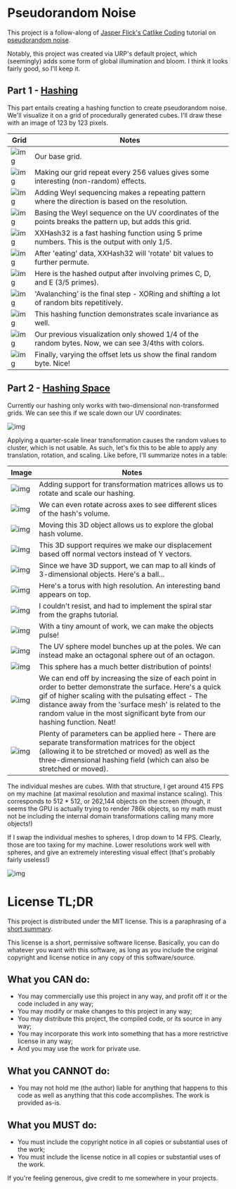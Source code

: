 # Pseudorandom Noise

This project is a follow-along of
[Jasper Flick's Catlike Coding](https://catlikecoding.com/unity/tutorials/)
tutorial on
[pseudorandom noise](https://catlikecoding.com/unity/tutorials/pseudorandom-noise).

Notably, this project was created via URP's default project, which (seemingly)
adds some form of global illumination and bloom. I think it looks fairly good,
so I'll keep it.

## Part 1 - [Hashing](https://catlikecoding.com/unity/tutorials/pseudorandom-noise/hashing/)

This part entails creating a hashing function to create pseudorandom noise.
We'll visualize it on a grid of procedurally generated cubes. I'll draw these
with an image of 123 by 123 pixels.

| Grid                                      | Notes                                                                                                   |
| ----------------------------------------- | ------------------------------------------------------------------------------------------------------- |
| ![img](img/hashing/base.png)              | Our base grid.                                                                                          |
| ![img](img/hashing/repeat256.png)         | Making our grid repeat every 256 values gives some interesting (non-random) effects.                    |
| ![img](img/hashing/weyl.png)              | Adding Weyl sequencing makes a repeating pattern where the direction is based on the resolution.        |
| ![img](img/hashing/uvWeyl.png)            | Basing the Weyl sequence on the UV coordinates of the points breaks the pattern up, but adds this grid. |
| ![img](img/hashing/xxhash32C.png)         | XXHash32 is a fast hashing function using 5 prime numbers. This is the output with only 1/5.            |
| ![img](img/hashing/xxhash32rotate.png)    | After 'eating' data, XXHash32 will 'rotate' bit values to further permute.                              |
| ![img](img/hashing/xxhash32CDE.png)       | Here is the hashed output after involving primes C, D, and E (3/5 primes).                              |
| ![img](img/hashing/xxhash32avalanche.png) | 'Avalanching' is the final step - XORing and shifting a lot of random bits repetitively.                |
| ![img](img/hashing/scaleInvariance.gif)   | This hashing function demonstrates scale invariance as well.                                            |
| ![img](img/hashing/hashColors.png)        | Our previous visualization only showed 1/4 of the random bytes. Now, we can see 3/4ths with colors.     |
| ![img](img/hashing/variedOffset.png)      | Finally, varying the offset lets us show the final random byte. Nice!                                   |

## Part 2 - [Hashing Space](https://catlikecoding.com/unity/tutorials/pseudorandom-noise/hashing-space/)

Currently our hashing only works with two-dimensional non-transformed grids. We
can see this if we scale down our UV coordinates:

![img](img/hashing-space/uvquarter.png)

Applying a quarter-scale linear transformation causes the random values to
cluster, which is not usable. As such, let's fix this to be able to apply any
translation, rotation, and scaling. Like before, I'll summarize notes in a
table:

| Image                                         | Notes                                                                                                                                                                                                                                                                                                   |
| --------------------------------------------- | ------------------------------------------------------------------------------------------------------------------------------------------------------------------------------------------------------------------------------------------------------------------------------------------------------- |
| ![img](img/hashing-space/uvRotate.png)        | Adding support for transformation matrices allows us to rotate and scale our hashing.                                                                                                                                                                                                                   |
| ![img](img/hashing-space/zSlice.png)          | We can even rotate across axes to see different slices of the hash's volume.                                                                                                                                                                                                                            |
| ![img](img/hashing-space/linearScale.png)     | Moving this 3D object allows us to explore the global hash volume.                                                                                                                                                                                                                                      |
| ![img](img/hashing-space/rotation.png)        | This 3D support requires we make our displacement based off normal vectors instead of Y vectors.                                                                                                                                                                                                        |
| ![img](img/hashing-space/sphereMap.png)       | Since we have 3D support, we can map to all kinds of 3-dimensional objects. Here's a ball...                                                                                                                                                                                                            |
| ![img](img/hashing-space/torus.png)           | Here's a torus with high resolution. An interesting band appears on top.                                                                                                                                                                                                                                |
| ![img](img/hashing-space/star.png)            | I couldn't resist, and had to implement the spiral star from the graphs tutorial.                                                                                                                                                                                                                       |
| ![img](img/hashing-space/pulsingthin.gif)     | With a tiny amount of work, we can make the objects pulse!                                                                                                                                                                                                                                              |
| ![img](img/hashing-space/octahedron.png)      | The UV sphere model bunches up at the poles. We can instead make an octagonal sphere out of an octagon.                                                                                                                                                                                                 |
| ![img](img/hashing-space/octasphere.png)      | This sphere has a much better distribution of points!                                                                                                                                                                                                                                                   |
| ![img](img/hashing-space/instance.gif)        | We can end off by increasing the size of each point in order to better demonstrate the surface. Here's a quick gif of higher scaling with the pulsating effect - The distance away from the 'surface mesh' is related to the random value in the most significant byte from our hashing function. Neat! |
| ![img](img/hashing-space/scaleInvariance.gif) | Plenty of parameters can be applied here - There are separate transformation matrices for the object (allowing it to be stretched or moved) as well as the three-dimensional hashing field (which can also be stretched or moved).                                                                      |

The individual meshes are cubes. With that structure, I get around 415 FPS on my
machine (at maximal resolution and maximal instance scaling). This corresponds
to 512 \* 512, or 262,144 objects on the screen (though, it seems the GPU is
actually trying to render 786k objects, so my math must not be including the
internal domain transformations calling many more objects!)

If I swap the individual meshes to spheres, I drop down to 14 FPS. Clearly,
those are too taxing for my machine. Lower resolutions work well with spheres,
and give an extremely interesting visual effect (that's probably fairly
useless!)

![img](img/hashing-space/lowresSphere.gif)

# License TL;DR

This project is distributed under the MIT license. This is a paraphrasing of a
[short summary](https://tldrlegal.com/license/mit-license).

This license is a short, permissive software license. Basically, you can do
whatever you want with this software, as long as you include the original
copyright and license notice in any copy of this software/source.

## What you CAN do:

-   You may commercially use this project in any way, and profit off it or the
    code included in any way;
-   You may modify or make changes to this project in any way;
-   You may distribute this project, the compiled code, or its source in any
    way;
-   You may incorporate this work into something that has a more restrictive
    license in any way;
-   And you may use the work for private use.

## What you CANNOT do:

-   You may not hold me (the author) liable for anything that happens to this
    code as well as anything that this code accomplishes. The work is provided
    as-is.

## What you MUST do:

-   You must include the copyright notice in all copies or substantial uses of
    the work;
-   You must include the license notice in all copies or substantial uses of the
    work.

If you're feeling generous, give credit to me somewhere in your projects.
